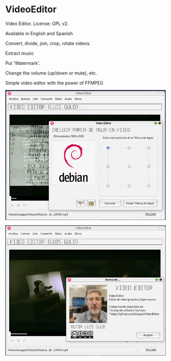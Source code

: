 # VideoEditor

Video Editor. License: GPL v2. 

Available in English and Spanish

Convert, divide, join, crop, rotate videos. 

Extract music 

Put 'Watermark'. 

Change the volume (up/down or mute), etc. 

Simple video editor with the power of FFMPEG


![Screenshot of VideoEditor WaterMark](https://github.com/luisgulo/VideoEditor/blob/master/Captura_VideoEditor_01.png)


![Screenshot of VideoEditor About](https://github.com/luisgulo/VideoEditor/blob/master/Captura_VideoEditor_03.png)
